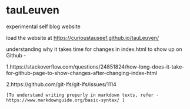 # tauLeuven
experimental self blog website

load the website at https://curioustauseef.github.io/tauLeuven/


understanding why it takes time for changes in index.html to show up
on Github -
<p>1.https://stackoverflow.com/questions/24851824/how-long-does-it-take-for-github-page-to-show-changes-after-changing-index-html<br>
<p>2.https://github.com/git-lfs/git-lfs/issues/1114<br>

	[To understand writing properly in markdown texts, refer - https://www.markdownguide.org/basic-syntax/ ]

